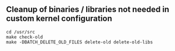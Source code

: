 
## Cleanup of binaries / libraries not needed in custom kernel configuration

```
cd /usr/src
make check-old
make -DBATCH_DELETE_OLD_FILES delete-old delete-old-libs
```

